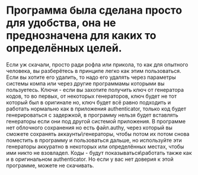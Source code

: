 # Программа была сделана просто для удобства, она не преднозначена для каких то определённых целей.
Если уж скачали, просто ради рофла или прикола, то как для опытного человека, вы разберётесь в принципе легко как этим пользоваться.
Если вы хотите его удалить, то надо его удалять через параметры системы компа или через другие программамы которыми вы пользуетесь.
Ключи - если вы захотите получить ключ от генератора кодов, то во первых, от некоторых генераторов, ключ будет не тот который был в оригинале но, ключ будет
всё равно подходить и работать нормально как в приложения authenticator, только код будет генерироваться с задержкой, в программу нельзя будет вставлять генераторы если они под другой системой приложения.
В программе нет облочного сохранения но есть файл.authy, через который вы сможете сохранять аккаунты\генераторы, чтобы потом их потом снова поместить в программу и пользоваться дальше, 
но используйте эти генераторы аккуратно в некоторых или определённых местах, чтобы ими никто не взовладел.
Коды - будут показываться\работать также как и в оригинальном authenticator.
Но если у вас нет доверия к этой программе, можете не скачивать. 

